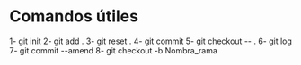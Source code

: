# Comandos útiles

1- git init
2- git add .
3- git reset .
4- git commit
5- git checkout -- .
6- git log
7- git commit --amend
8- git checkout -b Nombra_rama